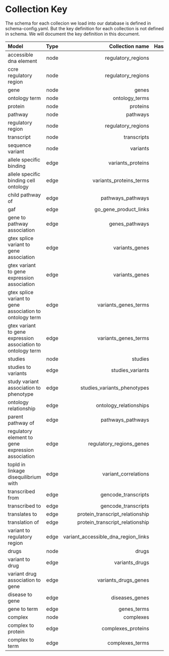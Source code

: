 # Collection Key

The schema for each collecion we load into our database is defined in schema-config.yaml. But the key definition for each collection is not defined in schema. We will document the key definition in this document.

| Model                                             | Type | Collection name                     | Hashed | Key format | Example |
| :------------------------------------------------ | ---: | ----------------------------------: | -----: | ---------: | ----: |
| accessible dna element                             | node | regulatory_regions              | N | accessible_dna_element_{chr}\_{start}\_{end}\_{assembly} | chr1_778381_779150_GRCh38 |
| ccre regulatory region                            | node | regulatory_regions   | N | {candidate_cis_regulatory_element_id} | EH38E2776516 |
| gene                                              | node | genes                               | N | {Ensembl_id}{optinal suffix _PAR_Y} | ENSG00000197976 or ENSG00000197976_PAR_Y|
| ontology term                                     | node | ontology_terms                      | N | {ontology}_{id} | EFO_0001086 |
| protein                                           | node | proteins                            | N | {Uniprot_id} | P31946 |
| pathway                                           | node | pathways                            | N | {reactome_id} | R-HSA-109581 |
| regulatory region                                 | node | regulatory_regions                  | N | {class_name}\_{chr}\_{start}\_{end}\_{assembly} | enhancer_chr1_827140_827667_GRCh38 |
| transcript                                        | node | transcripts                         | N |  {Ensembl_id}{optinal suffix _PAR_Y} | ENST00000313871 or ENST00000313871_PAR_Y |
| sequence variant                                  | node | variants                            | Y | {chr}_{start}\_{ref_seq}\_{alt_seq}\_{assembly} | 20_9567040_T_G_GRCh38 |
| allele specific binding   | edge | variants_proteins               | N | {variant_id}\_{uniprot_id}|
| allele specific binding cell ontology   | edge | variants_proteins_terms |  N  | {variant_id}\_{uniprot_id}\_{cell_name} |
| child pathway of                                 | edge | pathways_pathways                   | N | {pathway_id}_{pathway_id} | R-HSA-109581_R-HSA-109606 |
| gaf                                               | edge | go_gene_product_links               | Y | {annotation_dict}  |
| gene to pathway association                       | edge | genes_pathways                      | N | {gene_id}_{pathway_id} | ENSG00000000419_R-HSA-162699 |
| gtex splice variant to gene association           | edge | variants_genes                  | Y | {variant_id}\_{phenotype_id}\_{biological_context} |
| gtex variant to gene expression association       | edge | variants_genes                  | Y | {variant_id}\_{gene_id}\_{biological_context} |
| gtex splice variant to gene association to ontology term           | edge | variants_genes_terms    | Y | {variant_id}\_{phenotype_id}\_{biological_context}\_{ontology_term_id} |
| gtex variant to gene expression association to ontology term       | edge | variants_genes_terms    | Y | {variant_id}\_{gene_id}\_{biological_context}\_{ontology_term_id} |
| studies       | node | studies                  | N | {study_id} |
| studies to variants       | edge | studies_variants                  | Y | {study_id}\_{variant_id} |
| study variant association to phenotype       | edge | studies_variants_phenotypes                  | Y | {study_id}\_{variant_id}\_{ontology_term_id} |
| ontology relationship                             | edge | ontology_relationships              | N | {from_node}\_{predicate}\_{to_node} | obo:GO_0000001_01:rdf-schema.subClassOf_obo:GO_0048308 |
| parent pathway of                                 | edge | pathways_pathways                   | N | {pathway_id}_{pathway_id} | R-HSA-109581_R-HSA-109606 |
| regulatory element to gene expression association | edge | regulatory_regions_genes                      | N | {regulatory_region_id}_{gene id}_{file_accesion} | enhancer_chr1_827140_827667_GRCh38_ENSG00000187634_ENCFF712SUP |
| topld in linkage disequilibrium with              | edge | variant_correlations                | Y | {ancestry}{chr}{uniq_id_snp1}{uniq_id_snp2}{assembly}|
| transcribed from                                  | edge | gencode_transcripts                 | N | {transcript_id}_{gene_id} | ENST00000456328_ENSG00000290825 |
| transcribed to                                    | edge | gencode_transcripts                 | N | {gene_id}_{transcript_id} | ENSG00000290825_ENST00000456328 |
| translates to                                     | edge | protein_transcript_relationship     | N | {protein_id}_{transcript_id} | P31946_ENST00000353703 |
| translation of                                    | edge | protein_transcript_relationship     | N | {transcript_id}_{protein_id} | ENST00000353703_P31946 |
| variant to regulatory region      | edge | variant_accessible_dna_region_links | N | {variant_id}_{regulatory_region_id} |
| drugs      | node | drugs | N | {drug_id} | PA166178620  |
| variant to drug      | edge | variants_drugs | N | {variantAnnotation_id}_{drug_id} | 608178486_PA450657 |
| variant drug association to gene    | edge   | variants_drugs_genes  | N | {variantAnnotation_id}\_{drug_id}\_{gene_id}   |  608178486_PA450657_ENSG00000085563  |
| disease to gene                   | edge | diseases_genes     | N | {ontology_term_id}_{gene_id}   | Orphanet_93_ENSG00000038002  |
| gene to term         | edge | genes_terms    | N | {gene_id}_{ontology_term_id} | ENSG00000117362_CVCL_A1VE   |
| complex   | node  | complexes | N | {complex_id}  |   CPX-1  |
| complex to protein |  edge  |  complexes_proteins  | N |  {complex_id}_{protein_id} | CPX-1_Q15796  |
| complex to term |  edge  |   complexes_terms  | N  |  {complex_id}_{ontology_term_id}  |  CPX-1_GO_0006355  |
